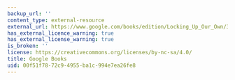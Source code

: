 ```yaml
---
backup_url: ''
content_type: external-resource
external_url: https://www.google.com/books/edition/Locking_Up_Our_Own/3NEjDQAAQBAJ?hl=en&gbpv=1
has_external_licence_warning: true
has_external_license_warning: true
is_broken: ''
license: https://creativecommons.org/licenses/by-nc-sa/4.0/
title: Google Books
uid: 00f51f78-72c9-4955-ba1c-994e7ea26fe8
---
```

